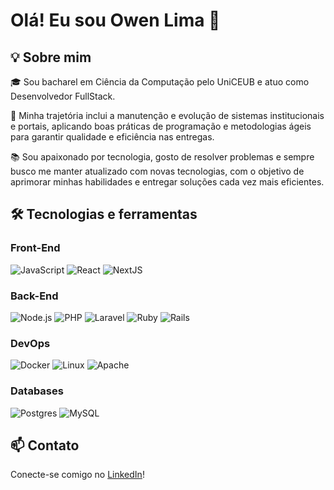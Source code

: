 # Olá! Eu sou Owen Lima 👋

## 💡 Sobre mim 

🎓 Sou bacharel em Ciência da Computação pelo UniCEUB e atuo como Desenvolvedor FullStack.

💼 Minha trajetória inclui a manutenção e evolução de sistemas institucionais e portais, aplicando boas práticas de programação e metodologias ágeis para garantir qualidade e eficiência nas entregas.

📚 Sou apaixonado por tecnologia, gosto de resolver problemas e sempre busco me manter atualizado com novas tecnologias, com o objetivo de aprimorar minhas habilidades e entregar soluções cada vez mais eficientes.

## 🛠️ Tecnologias e ferramentas

### Front-End
![JavaScript](https://img.shields.io/badge/-JavaScript-000?&logo=JavaScript)
![React](https://img.shields.io/badge/-React-000?&logo=React)
![NextJS](https://img.shields.io/badge/-NextJS-000?&logo=Next.js)

### Back-End
![Node.js](https://img.shields.io/badge/-Node.js-000?&logo=node.js)
![PHP](https://img.shields.io/badge/-PHP-000?&logo=PHP)
![Laravel](https://img.shields.io/badge/-Laravel-000?&logo=Laravel)
![Ruby](https://img.shields.io/badge/-Ruby-000?&logo=Ruby)
![Rails](https://img.shields.io/badge/-Rails-000?&logo=RubyonRails)

### DevOps
![Docker](https://img.shields.io/badge/-Docker-000?&logo=Docker)
![Linux](https://img.shields.io/badge/-Linux-000?&logo=Linux)
![Apache](https://img.shields.io/badge/-Apache-000?&logo=Apache)

### Databases
![Postgres](https://img.shields.io/badge/PostgreSQL-000?logo=postgresql)
![MySQL](https://img.shields.io/badge/-MySQL-000?&logo=MySQL)

## 📫 Contato
Conecte-se comigo no [LinkedIn](https://www.linkedin.com/in/owenalima)!


